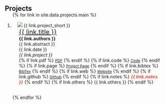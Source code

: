 <h1 id="projects"></h1>

<h2 style="margin: 30px 0px -15px;">Projects<temp style="font-size:15px;"></temp></h2>

<div class="publications">
<ol class="bibliography">

{% for link in site.data.projects.main %}

<li>
<div class="pub-row">
  <div class="col-sm-3 abbr" style="position: relative;padding-right: 15px;padding-left: 15px;">
    <img src="{{ link.image }}" class="teaser img-fluid z-depth-1" style="width=100;height=40%">
            <abbr class="badge">{{ link.project_short }}</abbr>
  </div>
  <div class="col-sm-9" style="position: relative;padding-right: 15px;padding-left: 20px;">
      <div class="title" style="font-size: 20px;"><a href="{{ link.web }}">{{ link.title }}</a></div>
      <div class="author" style="font-weight: bold;">{{ link.authors }}</div>
      <div class="author">{{ link.abstract }}</div>
      <div class="date">{{ link.date }}</div>
      <div class="periodical"><em>{{ link.project }}</em>
    </div>
    <div class="links">
      {% if link.pdf %} 
      <a href="{{ link.pdf }}" class="btn btn-sm z-depth-0" role="button" target="_blank" style="font-size:12px;">PDF</a>
      {% endif %}
      {% if link.code %} 
      <a href="{{ link.code }}" class="btn btn-sm z-depth-0" role="button" target="_blank" style="font-size:12px;">Code</a>
      {% endif %}
      {% if link.page %} 
      <a href="{{ link.page }}" class="btn btn-sm z-depth-0" role="button" target="_blank" style="font-size:12px;">Project Page</a>
      {% endif %}
      {% if link.bibtex %} 
      <a href="{{ link.bibtex }}" class="btn btn-sm z-depth-0" role="button" target="_blank" style="font-size:12px;">BibTex</a>
      {% endif %}
      {% if link.web %} 
      <a href="{{ link.web }}" class="btn btn-sm z-depth-0" role="button" target="_blank" style="font-size:12px;">Website</a>
      {% endif %}
        {% if link.github %} 
      <a href="{{ link.github }}" class="btn btn-sm z-depth-0" role="button" target="_blank" style="font-size:12px;">Github</a>
      {% endif %}
      {% if link.notes %}
      <strong> <i style="color:#e74d3c">{{ link.notes }}</i></strong>
      {% endif %}
      {% if link.others %} 
      {{ link.others }}
      {% endif %}
    </div>
  </div>
</div>
</li>

<br>

{% endfor %}


